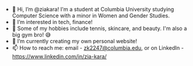 - 👋 Hi, I’m @ziakara! I'm a student at Columbia University studying Computer Science with a minor in Women and Gender Studies.
- 👀 I’m interested in tech, finance!
- 🍃 Some of my hobbies include tennis, skincare, and beauty. I'm also a big gym bro! 😅
- 💞️ I’m currently creating my own personal website!
- 📫 How to reach me: email - zk2247@columbia.edu, or on LinkedIn - https://www.linkedin.com/in/zia-kara/

<!---
ziakara/ziakara is a ✨ special ✨ repository because its `README.md` (this file) appears on your GitHub profile.
You can click the Preview link to take a look at your changes.
--->
